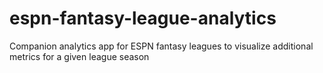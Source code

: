 # espn-fantasy-league-analytics
Companion analytics app for ESPN fantasy leagues to visualize additional metrics for a given league season

